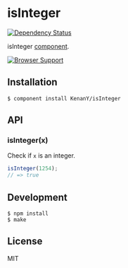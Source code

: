 # isInteger

[![Dependency Status](https://gemnasium.com/KenanY/isInteger.png)](https://gemnasium.com/KenanY/isInteger)

isInteger [component](https://github.com/component).

[![Browser Support](https://ci.testling.com/KenanY/isInteger.png)](https://ci.testling.com/KenanY/isInteger)

## Installation

``` shell
$ component install KenanY/isInteger
```

## API

### isInteger(x)

Check if `x` is an integer.

``` javascript
isInteger(1254);
// => true
```

## Development

``` shell
$ npm install
$ make
```

## License

MIT